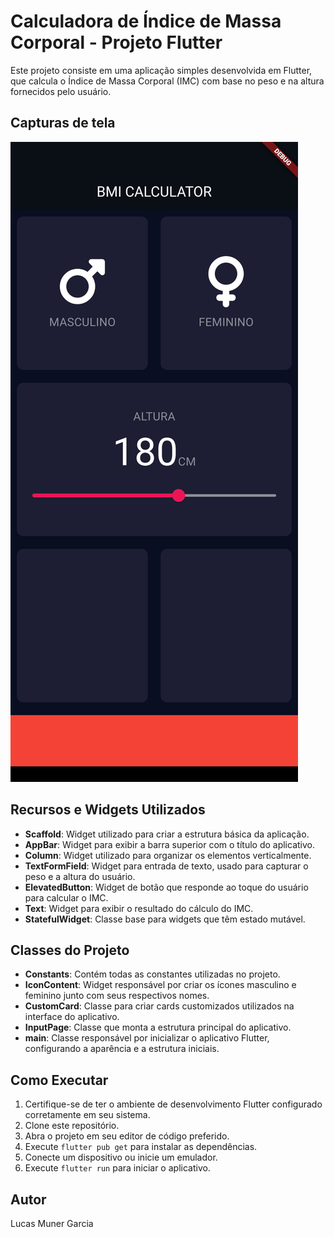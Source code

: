 # Calculadora de Índice de Massa Corporal - Projeto Flutter

Este projeto consiste em uma aplicação simples desenvolvida em Flutter, que calcula o Índice de Massa Corporal (IMC) com base no peso e na altura fornecidos pelo usuário.

## Capturas de tela
![Tela Inicial](tela/tela_inicial.png)

## Recursos e Widgets Utilizados

- **Scaffold**: Widget utilizado para criar a estrutura básica da aplicação.
- **AppBar**: Widget para exibir a barra superior com o título do aplicativo.
- **Column**: Widget utilizado para organizar os elementos verticalmente.
- **TextFormField**: Widget para entrada de texto, usado para capturar o peso e a altura do usuário.
- **ElevatedButton**: Widget de botão que responde ao toque do usuário para calcular o IMC.
- **Text**: Widget para exibir o resultado do cálculo do IMC.
- **StatefulWidget**: Classe base para widgets que têm estado mutável.

## Classes do Projeto
- **Constants**: Contém todas as constantes utilizadas no projeto.
- **IconContent**: Widget responsável por criar os ícones masculino e feminino junto com seus respectivos nomes.
- **CustomCard**: Classe para criar cards customizados utilizados na interface do aplicativo.
- **InputPage**: Classe que monta a estrutura principal do aplicativo.
- **main**: Classe responsável por inicializar o aplicativo Flutter, configurando a aparência e a estrutura iniciais.

## Como Executar
1. Certifique-se de ter o ambiente de desenvolvimento Flutter configurado corretamente em seu sistema.
2. Clone este repositório.
3. Abra o projeto em seu editor de código preferido.
4. Execute `flutter pub get` para instalar as dependências.
5. Conecte um dispositivo ou inicie um emulador.
6. Execute `flutter run` para iniciar o aplicativo.

## Autor
Lucas Muner Garcia

